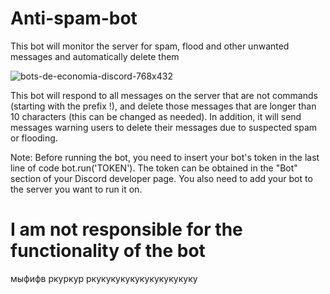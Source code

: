# Аnti-spam-bot
This bot will monitor the server for spam, flood and other unwanted messages and automatically delete them

![bots-de-economia-discord-768x432](https://user-images.githubusercontent.com/128980327/232897933-38097a7f-e8eb-4b6f-b505-497d4b9508bd.jpg)


This bot will respond to all messages on the server that are not commands (starting with the prefix !), and delete those 
messages that are longer than 10 characters (this can be changed as needed). In addition, it will send messages warning 
users to delete their messages due to suspected spam or flooding.

Note: Before running the bot, you need to insert your bot's token in the last line of code bot.run('TOKEN'). The token 
can be obtained in the "Bot" section of your Discord developer page. You also need to add your bot to the server you want to run it on.

# I am not responsible for the functionality of the bot
мыфифв
ркуркур
ркукукукукукукукукукуку
